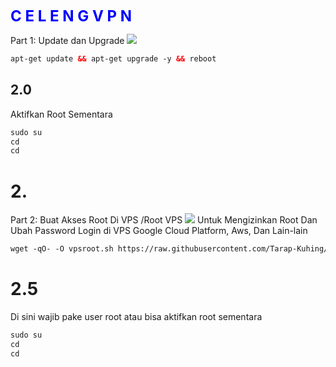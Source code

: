 <!DOCTYPE html>
<html>
<head>
<style>
.running-text {
  white-space: nowrap;
  overflow: hidden;
  position: relative;
  animation: running 10s linear infinite;
}

@keyframes running {
  from {
    left: 50%;
  }
  to {
    left: -50%;
  }
}
</style>
</head>
<body>

<div class="running-text" style="font-size: 24px; font-weight: bold; color: blue;">
  C E L E N G  V P N  
</div>

</body>
</html>

Part 1: Update dan Upgrade
   <img src="https://img.shields.io/badge/Update%20Upgrade-green">
  ```html
apt-get update && apt-get upgrade -y && reboot
```

## 2.0
Aktifkan Root Sementara
  ```html
sudo su
cd
cd

```

# 2.
Part 2: Buat Akses Root Di VPS /Root VPS
  <img src="https://img.shields.io/badge/Akses_Root%20VPS-green">
Untuk Mengizinkan Root Dan Ubah Password Login di VPS Google Cloud Platform, Aws, Dan Lain-lain
   ```html
  wget -qO- -O vpsroot.sh https://raw.githubusercontent.com/Tarap-Kuhing/v/main/vpsroot.sh && bash vpsroot.sh
  ```

# 2.5
Di sini wajib pake user root atau bisa aktifkan root sementara
   ```html
sudo su
cd
cd
